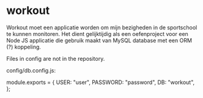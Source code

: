 # workout
Workout moet een applicatie worden om mijn bezigheden in de sportschool te kunnen monitoren. Het dient gelijktijdig als een oefenproject voor een Node JS applicatie die gebruik maakt van MySQL database met een ORM (?) koppeling.

Files in config are not in the repository.

config/db.config.js:

module.exports = {
  USER: "user",
  PASSWORD: "password",
  DB: "workout",
};

